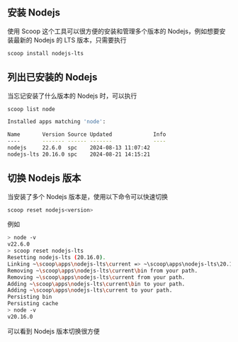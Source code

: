 ## 安装 Nodejs
使用 Scoop 这个工具可以很方便的安装和管理多个版本的 Nodejs，例如想要安装最新的 Nodejs 的 LTS 版本，只需要执行
```sh
scoop install nodejs-lts
```
## 列出已安装的 Nodejs
当忘记安装了什么版本的 Nodejs 时，可以执行
```sh
scoop list node

Installed apps matching 'node':

Name       Version Source Updated             Info
----       ------- ------ -------             ----
nodejs     22.6.0  spc    2024-08-13 11:07:42
nodejs-lts 20.16.0 spc    2024-08-21 14:15:21
```
## 切换 Nodejs 版本
当安装了多个 Nodejs 版本是，使用以下命令可以快速切换
```sh
scoop reset nodejs<version>
```
例如
```sh
> node -v
v22.6.0
> scoop reset nodejs-lts
Resetting nodejs-lts (20.16.0).
Linking ~\scoop\apps\nodejs-lts\current => ~\scoop\apps\nodejs-lts\20.16.0
Removing ~\scoop\apps\nodejs-lts\current\bin from your path.
Removing ~\scoop\apps\nodejs-lts\current from your path.
Adding ~\scoop\apps\nodejs-lts\current\bin to your path.
Adding ~\scoop\apps\nodejs-lts\current to your path.
Persisting bin
Persisting cache
> node -v
v20.16.0
```
可以看到 Nodejs 版本切换很方便